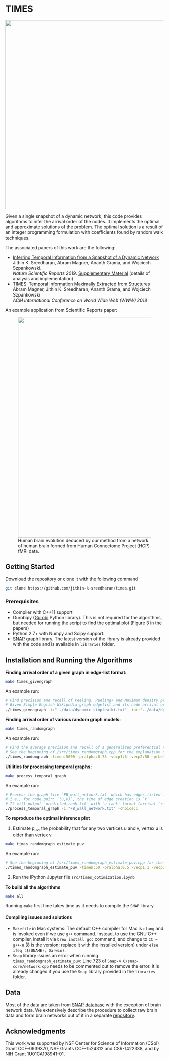 # TIMES
<!-- ![image](https://user-images.githubusercontent.com/19230005/53579065-e0fdf500-3b46-11e9-9437-6471a42f26f4.png) -->
<img src="https://user-images.githubusercontent.com/19230005/53579065-e0fdf500-3b46-11e9-9437-6471a42f26f4.png" width="600">


Given a single snapshot of a dynamic network, this code provides algorithms to infer the arrival order of the nodes.
It implements the optimal and approximate solutions of the problem. The optimal solution is a result of an integer programming formulation with coefficients found by random walk techniques.

The associated papers of this work are the following:
* [Inferring Temporal Information from a Snapshot of a Dynamic Network](https://rdcu.be/boQ5z)\
Jithin K. Sreedharan, Abram Magner, Ananth Grama, and Wojciech Szpankowski.\
_Nature Scientific Reports 2019_. [Supplementary Material](https://static-content.springer.com/esm/art%3A10.1038%2Fs41598-019-38912-0/MediaObjects/41598_2019_38912_MOESM1_ESM.pdf) (details of analysis and implementation)
* [TIMES: Temporal Information Maximally Extracted from Structures](https://dl.acm.org/citation.cfm?id=3186105)\
Abram Magner, Jithin K. Sreedharan, Ananth Grama, and Wojciech Szpankowski\
_ACM International Conference on World Wide Web (WWW) 2018_

An example application from Scientific Reports paper:
<figure>
<img src="https://user-images.githubusercontent.com/19230005/53579668-fcb5cb00-3b47-11e9-8e39-dfd186865462.png" width="700">
<figcaption>
Human brain evolution deduced by our method from a network of human brain formed from Human Connectome Project (HCP) fMRI data.
</figcaption>
</figure>

## Getting Started
Download the repository or clone it with the following command
```bash
git clone https://github.com/jithin-k-sreedharan/times.git
```

### Prerequisites
- Compiler with C++11 support
- Gurobipy ([Gurobi](http://www.gurobi.com/) Python library). This is not required for the algorithms, but needed for running the script to find the optimal plot (Figure 3 in the papers)
- Python 2.7+ with Numpy and Scipy support.
- [SNAP](https://snap.stanford.edu/snap/index.html) graph library. The latest version of the library is already provided with the code and is available in `libraries` folder.

## Installation and Running the Algorithms
**Finding arrival order of a given graph in edge-list format:**
```bash
make times_givengraph
```
An example run:
```bash
# Find precision and recall of Peeling, Peeling+ and Maximum density precision-1 estimator
# Given Simple English Wikipedia graph edgelist and its node arrival order file
./times_givengraph -i:"../data/dynamic-simplewiki.txt" -ior:"../data/dynamic-simplewiki_data.csv" -choice:1
```
**Finding arrival order of various random graph models:**
```bash
make times_randomgraph
```
<!-- We use a generalized preferential attachment generator with parameters as follows
- `timen`: Total time-steps of the procedure
- `pralpha`: With this probability a new node will be added; with probbaility `(1-pralpha)`, new edges will be added between existing nodes.
- `vecp1`: Lower end of uniform distrbution for `m` (number of edges each new node brings into the graph) when a new node is added.
- `vecp2`: Upper end of uniform distrbution for `m` (number of edges each new node brings into the graph) when a new node is added.
- `prbeta`: With this probability end points of edges of the new node will be selected preferentially; with probability `(1-prbeta)` ebdpoints of edges of new node will be choosen uniformly at random.
- `vecq1`: Lower end of uniform distrbution for `m` (number of edges each new node brings into the graph) when edges between existing nodes are added;
- `vecq2`: Upper end of uniform distrbution for `m` (number of edges each new node brings into the graph) when edges between existing nodes are added.
- `prdelta`: With this probability,When adding edges between exisiting nodes, slource node be selected preferentially.
- `prgamma`: With this probability, when adding edges between exisiting nodes, Terminal node will be selected preferentially
 -->
 An example run:
```bash
# Find the average precision and recall of a generalized preferential attachment graph model
# See the beginning of /src/times_randomgraph.cpp for the explanation of parameters.
./times_randomgraph -timen:5000 -pralpha:0.75 -vecp1:5 -vecp2:50 -prbeta:0.5 -vecq1:5 -vecq2:50  -prdelta:0.5 -prgamma:0.5 -noruns:1000 -choice:0
```
**Utilities for processing temporal graphs:**
```bash
make process_temporal_graph
```
An example run:
```bash
# Process the graph file `FB_wall_network.txt` which has edges listed in `u v t` format per line
# i.e., for node pair: `(u,v)`, the time of edge creation is `t`.
# It will output `predicted_rank.txt` with `u rank` format (arrival `rank` for node `u`) per line.
./process_temporal_graph -i:"FB_wall_network.txt" -choice:1
```
**To reproduce the optimal inference plot**
1. Estimate p<sub>uv</sub>, the probability that for any two vertices u and v, vertex u is older than vertex v.
  ```bash
  make times_randomgraph_estimate_puv
  ```
  An example run:
  ```bash
  # See the beginning of /src/times_randomgraph_estimate_puv.cpp for the explanation of parameters.
  ./times_randomgraph_estimate_puv -timen:50 -pralpha:0.5 -vecp1:1 -vecp2:8 -prbeta:0.5 -vecq1:1 -vecq2:8  -prdelta:0.5 -prgamma:0.5 -noruns:100 -norunsMC:100 -choice:3
  ```
2. Run the IPython Jupyter file `src/times_optimization.ipynb`

**To build all the algorithms**
```bash
make all
```
Running `make` first time takes time as it needs to compile the `SNAP` library.

#### Compiling issues and solutions
- `Makefile` in Mac systems: The default C++ compiler for Mac is `clang` and is invoked even if we use `g++` command. Instead, to use the GNU C++ compiler, install it via `brew install gcc` command, and change to `CC = g++-8` (8 is the version; replace it with the installed version) under `else ifeq ($(UNAME), Darwin)`.
- `Snap` library issues an error when running `times_randomgraph_estimate_puv`: Line 723 of `Snap-4.0/snap-core/network.cpp` needs to be commented out to remove the error. It is already changed if you use the `Snap` library provided in the `libraries` folder.

## Data
Most of the data are taken from [SNAP database](https://snap.stanford.edu/data/index.html) with the exception of brain network data. We extensively describe the procedure to collect raw brain data and form brain networks out of it in a separate [repository](https://github.com/jithin-k-sreedharan/data_human_brain_networks).

## Acknowledgments
This work was supported by NSF Center for Science of Information (CSoI) Grant CCF-0939370, NSF Grants CCF-1524312 and CSR-1422338, and by NIH Grant 1U01CA198941-01.
<!-- For the brain Connectome data, please download the brain connectome data from [here](link). The data is cleaned matrix version of the original human connectome project data. The code to clean the data is available here.
 -->
